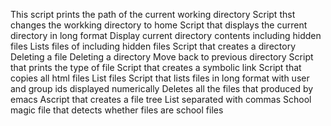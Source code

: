 This script prints the path of the current working directory
Script thst changes the workking directory to home
Script that displays the current directory in long format
Display current directory contents including hidden files
Lists files of including hidden files
Script that creates a directory 
Deleting a file
Deleting a directory
Move back to previous directory
Script that prints the type of file 
Script that creates a symbolic link
Script that copies all html files
List files 
Script that lists files in long format with user and group ids displayed numerically
Deletes all the files that produced by emacs
Ascript that creates a file tree
List separated with commas
School magic file that detects whether files are school files
